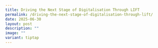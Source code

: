 ```yaml
---
title: Driving the Next Stage of Digitalisation Through LIFT
permalink: /driving-the-next-stage-of-digitalisation-through-lift/
date: 2025-06-30
layout: post
description: ""
image: ""
variant: tiptap
---
```

